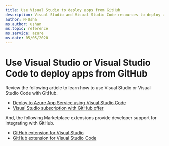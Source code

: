 ```yaml
--- 
title: Use Visual Studio to deploy apps from GitHub 
description: Visual Studio and Visual Studio Code resources to deploy apps from GitHub  
author: N-Usha 
ms.author: ushan 
ms.topic: reference
ms.service: azure 
ms.date: 05/05/2020
---
```



# Use Visual Studio or Visual Studio Code to deploy apps from GitHub 

Review the following article to learn how to use Visual Studio or Visual Studio Code with GitHub.  

- [Deploy to Azure App Service using Visual Studio Code](/azure/devops/pipelines/targets/deploy-to-azure-vscode)  
- [Visual Studio subscription with GitHub offer](/visualstudio/subscriptions/access-github)  

And, the following Marketplace extensions provide developer support for integrating with GitHub. 

- [GitHub extension for Visual Studio](https://visualstudio.github.com/)  
- [GitHub extension for Visual Studio Code](https://vscode.github.com/)